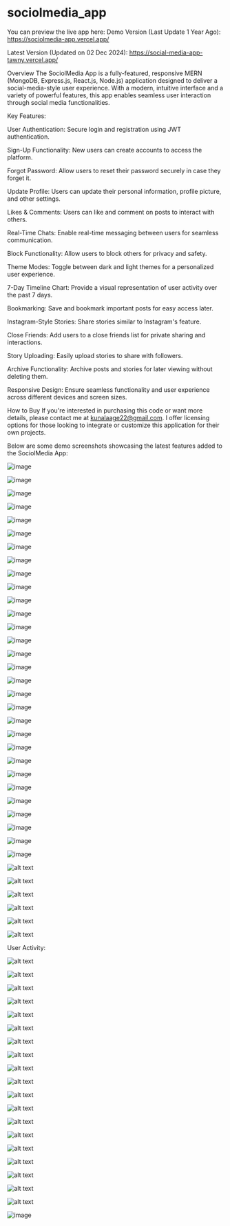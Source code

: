 # sociolmedia_app
You can preview the live app here:
Demo Version (Last Update 1 Year Ago): https://sociolmedia-app.vercel.app/

Latest Version (Updated on 02 Dec 2024): https://social-media-app-tawny.vercel.app/

Overview
The SociolMedia App is a fully-featured, responsive MERN (MongoDB, Express.js, React.js, Node.js) application designed to deliver a social-media-style user experience. With a modern, intuitive interface and a variety of powerful features, this app enables seamless user interaction through social media functionalities.

Key Features:

User Authentication: Secure login and registration using JWT authentication.

Sign-Up Functionality: New users can create accounts to access the platform.

Forgot Password: Allow users to reset their password securely in case they forget it.

Update Profile: Users can update their personal information, profile picture, and other settings.

Likes & Comments: Users can like and comment on posts to interact with others.

Real-Time Chats: Enable real-time messaging between users for seamless communication.

Block Functionality: Allow users to block others for privacy and safety.

Theme Modes: Toggle between dark and light themes for a personalized user experience.

7-Day Timeline Chart: Provide a visual representation of user activity over the past 7 days.

Bookmarking: Save and bookmark important posts for easy access later.

Instagram-Style Stories: Share stories similar to Instagram's feature.

Close Friends: Add users to a close friends list for private sharing and interactions.

Story Uploading: Easily upload stories to share with followers.

Archive Functionality: Archive posts and stories for later viewing without deleting them.

Responsive Design: Ensure seamless functionality and user experience across different devices and screen sizes.

How to Buy
If you're interested in purchasing this code or want more details, please contact me at kunalaage22@gmail.com. I offer licensing options for those looking
to integrate or customize this application for their own projects.

Below are some demo screenshots showcasing the latest features added to the SociolMedia App:

![image](https://github.com/user-attachments/assets/0fa2697d-8169-4b1b-a161-f34a93d43488)

![image](https://github.com/user-attachments/assets/de79e0e4-ce81-4ac1-a4be-16cef9e0ca88)

![image](https://github.com/user-attachments/assets/56a25aa5-082f-45b1-80f8-01216cb74e0f)

![image](https://github.com/user-attachments/assets/b46ef1d2-62a8-465c-9797-d6e99944e966)

![image](https://github.com/user-attachments/assets/5df989d4-db2d-49bc-b03f-b4f7beadad89)

![image](https://github.com/user-attachments/assets/3d9c9172-3410-4f8a-9415-7c51971e0c30)

![image](https://github.com/user-attachments/assets/c01b6a2d-a64b-4a79-93c8-70ebda81b0eb)

![image](https://github.com/user-attachments/assets/17a2c3a8-062b-40ed-9394-709327c44e0f)

![image](https://github.com/user-attachments/assets/88adcb57-5a1a-44f9-812d-5545771718c6)

![image](https://github.com/user-attachments/assets/d591c236-fea0-4d4d-9305-6a433e4d8e37)

![image](https://github.com/user-attachments/assets/9958e350-dbb7-44e9-b8ef-89f585de5468)

![image](https://github.com/user-attachments/assets/91499cf7-dc05-47c6-817f-1aa52962d737)

![image](https://github.com/user-attachments/assets/5fcbe0ff-d14a-4b40-b11a-2c5c75be0ad5)

![image](https://github.com/user-attachments/assets/4edd13dc-f0b9-4af7-957f-a24c39f13300)

![image](https://github.com/user-attachments/assets/480d2b55-4c26-4468-b6d0-1425d2877d4c)

![image](https://github.com/user-attachments/assets/f424106f-b635-4a25-a453-17cc2316867f)

![image](https://github.com/user-attachments/assets/d64addff-d301-4ef0-92f3-5195ffc107d9)

![image](https://github.com/user-attachments/assets/8d19d47d-9d24-4a7f-90d6-cabc3a072735)

![image](https://github.com/user-attachments/assets/ca4bf65f-8caf-4454-9af1-4c43d5d2a171)

![image](https://github.com/user-attachments/assets/56e0b39c-a428-40e0-add8-636ea13ad91c)

![image](https://github.com/user-attachments/assets/70f827e1-3734-434e-a852-435afbe58557)

![image](https://github.com/user-attachments/assets/0494787b-2ffc-4664-9da0-58c443288809)

![image](https://github.com/user-attachments/assets/d2e0aea7-bb32-423d-ba7b-d2a49fbd8ccc)

![image](https://github.com/user-attachments/assets/9a59ee46-add3-41bf-92a1-f43b07198474)

![image](https://github.com/user-attachments/assets/a2cf9d96-c532-408a-a14b-bb73e2f4a502)

![image](https://github.com/user-attachments/assets/425ba842-abfe-4dfb-8653-e730371fa51a)

![image](https://github.com/user-attachments/assets/51522cd7-e9a6-4890-b96a-18ae34c0a7be)

![image](https://github.com/user-attachments/assets/6a504c3f-37b3-4c31-91b5-f04effdfb721)

![image](https://github.com/user-attachments/assets/164e4af2-a61f-4b6b-8778-429c8388b103)

![image](https://github.com/user-attachments/assets/e973d0a2-e1e0-4596-a0c2-cd93e1b577ba)








![alt text](image-1.png)

![alt text](image-27.png)

![alt text](image-2.png)

![alt text](image-3.png)

![alt text](image-5.png)

![alt text](image-4.png)

User Activity:

![alt text](image-7.png)

![alt text](image-8.png)

![alt text](image-9.png)

![alt text](image-10.png)

![alt text](image-11.png)

![alt text](image-12.png)

![alt text](image-13.png)

![alt text](image-14.png)

![alt text](image-16.png)

![alt text](image-17.png)

![alt text](image-18.png)

![alt text](image-19.png)

![alt text](image-20.png)

![alt text](image-21.png)

![alt text](image-22.png)

![alt text](image-23.png)

![alt text](image-24.png)

![alt text](image-25.png)

![alt text](image-26.png)

![image](https://github.com/user-attachments/assets/acc2e819-c7e8-4326-ad7e-b029306c3f46)
